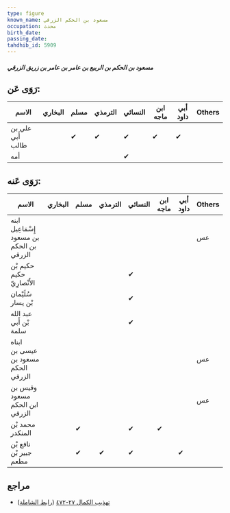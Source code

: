 ```yaml
---
type: figure
known_name: مسعود بن الحكم الزرقي
occupation: محدث
birth_date:
passing_date:
tahdhib_id: 5909
---
```

##### مسعود بن الحكم بن الربيع بن عامر بن عامر بن زريق الزرقي

## رَوَى عَن:
| الاسم            | البخاري | مسلم | الترمذي | النسائي | ابن ماجه | أبي داود | Others |
| ---------------- | ------- | ---- | ------- | ------- | -------- | -------- | ------ |
| علي بن أَبي طالب |         | ✔    | ✔       | ✔       | ✔        | ✔        |        |
| أمه              |         |      |         | ✔       |          |          |        |
## رَوَى عَنه:
| الاسم                                     | البخاري | مسلم | الترمذي | النسائي | ابن ماجه | أبي داود | Others |
| ----------------------------------------- | ------- | ---- | ------- | ------- | -------- | -------- | ------ |
| ابنه إِسْمَاعِيل بن مسعود بن الحكم الزرقي |         |      |         |         |          |          | عس     |
| حكيم بْن حكيم الأَنْصارِيّ                |         |      |         | ✔       |          |          |        |
| سُلَيْمان بْن يسار                        |         |      |         | ✔       |          |          |        |
| عبد الله بْن أَبي سلمة                    |         |      |         | ✔       |          |          |        |
| ابناه عيسى بن مسعود بن الحكم الزرقي       |         |      |         |         |          |          | عس     |
| وقيس بن مسعود ابن الحكم الزرقي            |         |      |         |         |          |          | عس     |
| محمد بْن المنكدر                          |         | ✔    |         | ✔       | ✔        |          |        |
| نافع بْن جبير بْن مطعم                    |         | ✔    | ✔       | ✔       |          | ✔        |        |
## مراجع
- [تهذيب الكمال ٢٧-٤٧٢](obsidian://open?vault=Tahdhib-al-Kamal&file=Figures/٥٩٠٩-مسعود%20بن%20الحكم%20بن%20الربيع%20بن%20عامر%20بن%20عامر%20بن%20زريق%20الزرقي) ([رابط الشاملة](https://shamela.ws/book/3722/14861))